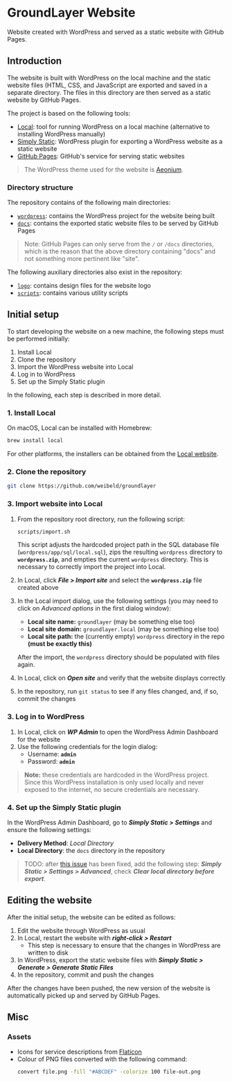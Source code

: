 # GroundLayer Website

Website created with WordPress and served as a static website with GitHub Pages.

## Introduction

The website is built with WordPress on the local machine and the static website files (HTML, CSS, and JavaScript are exported and saved in a separate directory. The files in this directory are then served as a static website by GitHub Pages.

The project is based on the following tools:

- [Local](https://localwp.com/): tool for running WordPress on a local machine (alternative to installing WordPress manually)
- [Simply Static](https://wordpress.org/plugins/simply-static/): WordPress plugin for exporting a WordPress website as a static website
- [GitHub Pages](https://pages.github.com/): GitHub's service for serving static websites

> The WordPress theme used for the website is [Aeonium](https://wordpress.org/themes/aeonium/).

### Directory structure

The repository contains of the following main directories:

- [`wordpress`](wordpress): contains the WordPress project for the website being built
- [`docs`](docs): contains the exported static website files to be served by GitHub Pages

> Note: GitHub Pages can only serve from the `/`  or `/docs` directories, which is the reason that the above directory containing "docs" and not something more pertinent like "site".

The following auxiliary directories also exist in the repository:

- [`logo`](logo): contains design files for the website logo
- [`scripts`](scripts): contains various utility scripts

## Initial setup

To start developing the website on a new machine, the following steps must be performed initially:

1. Install Local
1. Clone the repository
1. Import the WordPress website into Local
1. Log in to WordPress
1. Set up the Simply Static plugin

In the following, each step is described in more detail.

### 1. Install Local

On macOS, Local can be installed with Homebrew:

```bash
brew install local
```

For other platforms, the installers can be obtained from the [Local website](https://localwp.com/).

### 2. Clone the repository

```bash
git clone https://github.com/weibeld/groundlayer
```

### 3. Import website into Local

1. From the repository root directory, run the following script:
    ```bash
    scripts/import.sh
    ```
    This script adjusts the hardcoded project path in the SQL database file (`wordpress/app/sql/local.sql`), zips the resulting `wordpress` directory to **`wordpress.zip`**, and empties the current `wordpress` directory. This is necessary to correctly import the project into Local.
1. In Local, click **_File > Import site_** and select the **`wordpress.zip`** file created above
1. In the Local import dialog, use the following settings (you may need to click on _Advanced options_ in the first dialog window):

      - **Local site name:** `groundlayer` (may be something else too)
      - **Local site domain:** `groundlayer.local` (may be something else too)
      - **Local site path:** the (currently empty) `wordpress` directory in the repo **(must be exactly this)**

    After the import, the `wordpress` directory should be populated with files again.
1. In Local, click on _**Open site**_ and verify that the website displays correctly
1. In the repository, run `git status` to see if any files changed, and, if so, commit the changes

### 3. Log in to WordPress

1. In Local, click on _**WP Admin**_  to open the WordPress Admin Dashboard for the website
1. Use the following credentials for the login dialog:
    - Username: **`admin`**
    - Password: **`admin`**

> **Note:** these credentials are hardcoded in the WordPress project. Since this WordPress installation is only used locally and never exposed to the internet, no secure credentials are necessary.

### 4. Set up the Simply Static plugin

In the WordPress Admin Dashboard, go to **_Simply Static > Settings_** and ensure the following settings:

- **Delivery Method**: _Local Directory_
- **Local Directory**: the `docs` directory in the repository

> TODO: after [this issue](https://github.com/patrickposner/simply-static/issues/30#issuecomment-1317774780) has been fixed, add the following step: **_Simply Static > Settings > Advanced_**, check **_Clear local directory before export_**.

## Editing the website

After the initial setup, the website can be edited as follows:

1. Edit the website through WordPress as usual
1. In Local, restart the website with _**right-click > Restart**_
    - This step is necessary to ensure that the changes in WordPress are written to disk
1. In WordPress, export the static website files with _**Simply Static > Generate > Generate Static Files**_
1. In the repository, commit and push the changes

After the changes have been pushed, the new version of the website is automatically picked up and served by GitHub Pages.

## Misc

### Assets

- Icons for service descriptions from [Flaticon](https://www.flaticon.com/packs/engineering-165)
- Colour of PNG files converted with the following command:
    ```bash
    convert file.png -fill "#ABCDEF" -colorize 100 file-out.png
    ```
